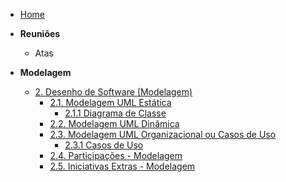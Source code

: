 <!-- docs/_sidebar.md -->

- [Home](/)

- **Reuniões**
  - Atas

- **Modelagem**
  - [2. Desenho de Software (Modelagem)](/Modelagem/index.md)
    - [2.1. Modelagem UML Estática](/Modelagem/ModelagemEstatica/index.md)
      - [2.1.1 Diagrama de Classe](/Modelagem/ModelagemEstatica/DiagramadeClasse.md)
    - [2.2. Modelagem UML Dinâmica](/Modelagem/ModelagemDinamica/index.md)
    - [2.3. Modelagem UML Organizacional ou Casos de Uso](/Modelagem/ModelagemOrganizacionalCasosDeUso/index.md)
      - [2.3.1 Casos de Uso](/Modelagem/ModelagemOrganizacionalCasosDeUso/casodeuso.md)
    - [2.4. Participações - Modelagem](/Modelagem/2.4.ParticipacoesModelagem.md)
    - [2.5. Iniciativas Extras - Modelagem](/Modelagem/2.5.IniciativasExtras.md)
